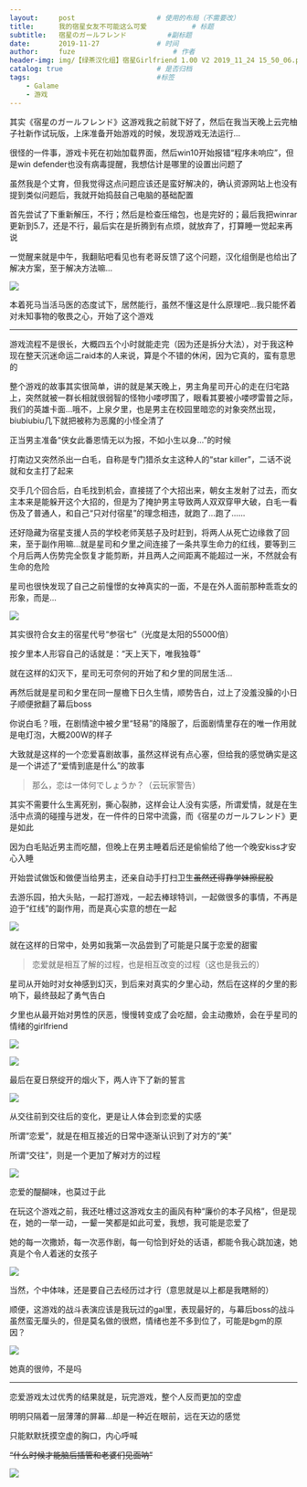 ```yaml
---
layout:     post   				    # 使用的布局（不需要改）
title:      我的宿星女友不可能这么可爱			# 标题 
subtitle:   宿星のガールフレンド          #副标题
date:       2019-11-27 				# 时间
author:     fuze 						# 作者
header-img: img/【绿茶汉化组】宿星Girlfriend 1.00 V2 2019_11_24 15_50_06.png  #这篇文章标题背景图片
catalog: true 						# 是否归档
tags:								#标签
    - Galame
    - 游戏
---
```


其实《宿星のガールフレンド》这游戏我之前就下好了，然后在我当天晚上云完柚子社新作试玩版，上床准备开始游戏的时候，发现游戏无法运行...

很怪的一件事，游戏卡死在初始加载界面，然后win10开始报错“程序未响应”，但是win defender也没有病毒提醒，我想估计是哪里的设置出问题了

虽然我是个丈育，但我觉得这点问题应该还是蛮好解决的，确认资源网站上也没有提到类似问题后，我就开始捣鼓自己电脑的基础配置

首先尝试了下重新解压，不行；然后是检查压缩包，也是完好的；最后我把winrar更新到5.7，还是不行，最后实在是折腾到有点烦，就放弃了，打算睡一觉起来再说

一觉醒来就是中午，我翻贴吧看见也有老哥反馈了这个问题，汉化组倒是也给出了解决方案，至于解决方法嘛...

![](https://raw.githubusercontent.com/NoordZeedebuTirpitz/pic/master/1.PNG)

本着死马当活马医的态度试下，居然能行，虽然不懂这是什么原理吧...我只能怀着对未知事物的敬畏之心，开始了这个游戏

***

游戏流程不是很长，大概四五个小时就能走完（因为还是拆分大法），对于我这种现在整天沉迷命运二raid本的人来说，算是个不错的休闲，因为它真的，蛮有意思的

整个游戏的故事其实很简单，讲的就是某天晚上，男主角星司开心的走在归宅路上，突然就被一群长相就很弱智的怪物小喽啰围了，眼看其要被小喽啰雷普之际，我们的英雄卡面...哦不，上泉夕里，也是男主在校园里暗恋的对象突然出现，biubiubiu几下就把被称为恶魔的小怪全清了

正当男主准备“侠女此番恩情无以为报，不如小生以身...”的时候

打南边又突然杀出一白毛，自称是专门猎杀女主这种人的“star killer”，二话不说就和女主打了起来

交手几个回合后，白毛找到机会，直接搓了个大招出来，朝女主发射了过去，而女主本来是能躲开这个大招的，但是为了掩护男主导致两人双双穿甲大破，白毛一看伤及了普通人，和自己“只对付宿星”的理念相违，就跑了...跑了......

还好隐藏为宿星支援人员的学校老师芙慈子及时赶到，将两人从死亡边缘救了回来，至于副作用嘛...就是星司和夕里之间连接了一条共享生命力的红线，要等到三个月后两人伤势完全恢复才能剪断，并且两人之间距离不能超过一米，不然就会有生命的危险

星司也很快发现了自己之前憧憬的女神真实的一面，不是在外人面前那种乖乖女的形象，而是...

![](https://raw.githubusercontent.com/NoordZeedebuTirpitz/pic/master/%E3%80%90%E7%BB%BF%E8%8C%B6%E6%B1%89%E5%8C%96%E7%BB%84%E3%80%91%E5%AE%BF%E6%98%9FGirlfriend%201.00%20V2%202019_11_24%2014_45_01.png)

其实很符合女主的宿星代号“参宿七”（光度是太阳的55000倍）

按夕里本人形容自己的话就是：“天上天下，唯我独尊”

就在这样的幻灭下，星司无可奈何的开始了和夕里的同居生活...

再然后就是星司和夕里在同一屋檐下日久生情，顺势告白，过上了没羞没臊的小日子顺便掀翻了幕后boss

你说白毛？哦，在剧情途中被夕里“轻易”的降服了，后面剧情里存在的唯一作用就是电灯泡，大概200W的样子

大致就是这样的一个恋爱喜剧故事，虽然这样说有点心塞，但给我的感觉确实是这是一个讲述了“爱情到底是什么”的故事

>那么，恋は一体何でしょうか？（云玩家警告）

其实不需要什么生离死别，撕心裂肺，这样会让人没有实感，所谓爱情，就是在生活中点滴的碰撞与迸发，在一件件的日常中流露，而《宿星のガールフレンド》更是如此

因为白毛贴近男主而吃醋，但晚上在男主睡着后还是偷偷给了他一个晚安kiss才安心入睡

开始尝试做饭和做便当给男主，还亲自动手打扫卫生~~虽然还得靠学妹擦屁股~~

去游乐园，拍大头贴，一起打游戏，一起去棒球特训，一起做很多的事情，不再是迫于“红线”的副作用，而是真心实意的想在一起

![](https://raw.githubusercontent.com/NoordZeedebuTirpitz/pic/master/%E3%80%90%E7%BB%BF%E8%8C%B6%E6%B1%89%E5%8C%96%E7%BB%84%E3%80%91%E5%AE%BF%E6%98%9FGirlfriend%201.00%20V2%202019_11_25%201_14_40.png)

就在这样的日常中，处男如我第一次品尝到了可能是只属于恋爱的甜蜜

>恋爱就是相互了解的过程，也是相互改变的过程（这也是我云的）

星司从开始时对女神感到幻灭，到后来对真实的夕里心动，然后在这样的夕里的影响下，最终鼓起了勇气告白

夕里也从最开始对男性的厌恶，慢慢转变成了会吃醋，会主动撒娇，会在乎星司的情绪的girlfriend

![](https://raw.githubusercontent.com/NoordZeedebuTirpitz/pic/master/%E3%80%90%E7%BB%BF%E8%8C%B6%E6%B1%89%E5%8C%96%E7%BB%84%E3%80%91%E5%AE%BF%E6%98%9FGirlfriend%201.00%20V2%202019_11_24%2014_52_09.png)

![](https://raw.githubusercontent.com/NoordZeedebuTirpitz/pic/master/%E3%80%90%E7%BB%BF%E8%8C%B6%E6%B1%89%E5%8C%96%E7%BB%84%E3%80%91%E5%AE%BF%E6%98%9FGirlfriend%201.00%20V2%202019_11_24%2016_50_51.png)

最后在夏日祭绽开的烟火下，两人许下了新的誓言

![](https://raw.githubusercontent.com/NoordZeedebuTirpitz/pic/master/%E3%80%90%E7%BB%BF%E8%8C%B6%E6%B1%89%E5%8C%96%E7%BB%84%E3%80%91%E5%AE%BF%E6%98%9FGirlfriend%201.00%20V2%202019_11_25%202_01_22.png)

从交往前到交往后的变化，更是让人体会到恋爱的实感

所谓“恋爱”，就是在相互接近的日常中逐渐认识到了对方的“美”

所谓“交往”，则是一个更加了解对方的过程

![](https://raw.githubusercontent.com/NoordZeedebuTirpitz/pic/master/%E3%80%90%E7%BB%BF%E8%8C%B6%E6%B1%89%E5%8C%96%E7%BB%84%E3%80%91%E5%AE%BF%E6%98%9FGirlfriend%201.00%20V2%202019_11_25%200_33_38.png)

恋爱的醍醐味，也莫过于此

在玩这个游戏之前，我还吐槽过这游戏女主的画风有种“廉价的本子风格”，但是现在，她的一举一动，一颦一笑都是如此可爱，我想，我可能是恋爱了

她的每一次撒娇，每一次恶作剧，每一句恰到好处的话语，都能令我心跳加速，她真是个令人着迷的女孩子

![](https://raw.githubusercontent.com/NoordZeedebuTirpitz/pic/master/%E3%80%90%E7%BB%BF%E8%8C%B6%E6%B1%89%E5%8C%96%E7%BB%84%E3%80%91%E5%AE%BF%E6%98%9FGirlfriend%201.00%20V2%202019_11_24%2015_37_39.png)

当然，个中体味，还是要自己去经历过才行（意思就是以上都是我瞎掰的）

顺便，这游戏的战斗表演应该是我玩过的gal里，表现最好的，与幕后boss的战斗虽然蛮无厘头的，但是莫名做的很燃，情绪也差不多到位了，可能是bgm的原因？

![](https://raw.githubusercontent.com/NoordZeedebuTirpitz/pic/master/%E3%80%90%E7%BB%BF%E8%8C%B6%E6%B1%89%E5%8C%96%E7%BB%84%E3%80%91%E5%AE%BF%E6%98%9FGirlfriend%201.00%20V2%202019_11_25%201_58_04.png)

她真的很帅，不是吗

***

恋爱游戏太过优秀的结果就是，玩完游戏，整个人反而更加的空虚

明明只隔着一层薄薄的屏幕...却是一种近在眼前，远在天边的感觉

只能默默抚摸空虚的胸口，内心呼喊

~~“什么时候才能脑后插管和老婆们见面呐”~~

![](https://raw.githubusercontent.com/NoordZeedebuTirpitz/pic/master/2.png)
